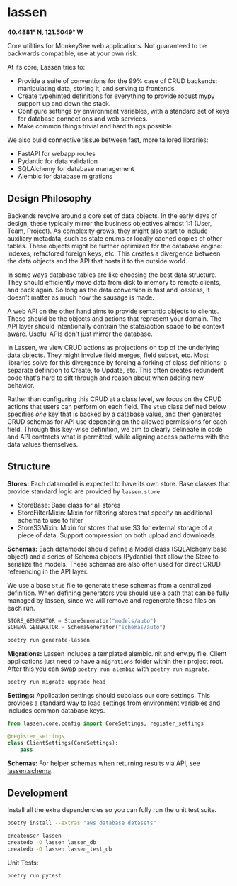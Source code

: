 # lassen

**40.4881° N, 121.5049° W**

Core utilities for MonkeySee web applications. Not guaranteed to be backwards compatible, use at your own risk.

At its core, Lassen tries to:

- Provide a suite of conventions for the 99% case of CRUD backends: manipulating data, storing it, and serving to frontends.
- Create typehinted definitions for everything to provide robust mypy support up and down the stack.
- Configure settings by environment variables, with a standard set of keys for database connections and web services.
- Make common things trivial and hard things possible.

We also build connective tissue between fast, more tailored libraries:

- FastAPI for webapp routes
- Pydantic for data validation
- SQLAlchemy for database management
- Alembic for database migrations

## Design Philosophy

Backends revolve around a core set of data objects. In the early days of design, these typically mirror the business objectives almost 1:1 (User, Team, Project). As complexity grows, they might also start to include auxiliary metadata, such as state enums or locally cached copies of other tables. These objects might be further optimized for the database engine: indexes, refactored foreign keys, etc. This creates a divergence between the data objects and the API that hosts it to the outside world.

In some ways database tables are like choosing the best data structure. They should efficiently move data from disk to memory to remote clients, and back again. So long as the data conversion is fast and lossless, it doesn't matter as much how the sausage is made.

A web API on the other hand aims to provide semantic objects to clients. These should be the objects and actions that represent your domain. The API layer should intentionally contrain the state/action space to be context aware. Useful APIs don't just mirror the database.

In Lassen, we view CRUD actions as projections on top of the underlying data objects. They might involve field merges, field subset, etc. Most libraries solve for this divergence by forcing a forking of class definitions: a separate definition to Create, to Update, etc. This often creates redundent code that's hard to sift through and reason about when adding new behavior.

Rather than configuring this CRUD at a class level, we focus on the CRUD actions that users can perform on each field. The `Stub` class defined below specifies _one_ key that is backed by a database value, and then generates CRUD schemas for API use depending on the allowed permissions for each field. Through this key-wise definition, we aim to clearly delineate in code and API contracts what is permitted, while aligning access patterns with the data values themselves.

## Structure

**Stores:** Each datamodel is expected to have its own store. Base classes that provide standard logic are provided by `lassen.store`
- StoreBase: Base class for all stores
- StoreFilterMixin: Mixin for filtering stores that specify an additional schema to use to filter
- StoreS3Mixin: Mixin for stores that use S3 for external storage of a piece of data. Support compression on both upload and downloads.

**Schemas:** Each datamodel should define a Model class (SQLAlchemy base object) and a series of Schema objects (Pydantic) that allow the Store to serialize the models. These schemas are also often used for direct CRUD referencing in the API layer.

We use a base `Stub` file to generate these schemas from a centralized definition. When defining generators you should use a path that can be fully managed by lassen, since we will remove and regenerate these files on each run.

```python
STORE_GENERATOR = StoreGenerator("models/auto")
SCHEMA_GENERATOR = SchemaGenerator("schemas/auto")
```

```bash
poetry run generate-lassen
```

**Migrations:** Lassen includes a templated alembic.init and env.py file. Client applications just need to have a `migrations` folder within their project root. After this you can swap `poetry run alembic` with `poetry run migrate`.

```sh
poetry run migrate upgrade head
```

**Settings:** Application settings should subclass our core settings. This provides a standard way to load settings from environment variables and includes common database keys.

```python
from lassen.core.config import CoreSettings, register_settings

@register_settings
class ClientSettings(CoreSettings):
    pass
```

**Schemas:** For helper schemas when returning results via API, see [lassen.schema](./lassen/schema.py).

## Development

Install all the extra dependencies so you can fully run the unit test suite.

```sh
poetry install --extras "aws database datasets"

createuser lassen
createdb -O lassen lassen_db
createdb -O lassen lassen_test_db
```

Unit Tests:

```sh
poetry run pytest
```
